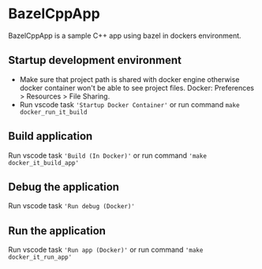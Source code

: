 # BazelCppApp 

BazelCppApp is a sample C++ app using bazel in dockers environment.

## Startup development environment

* Make sure that project path is shared with docker engine otherwise docker container won't be able to see project files. Docker: Preferences > Resources > File Sharing.
* Run vscode task `'Startup Docker Container'` or run command `make docker_run_it_build`

## Build application
Run vscode task `'Build (In Docker)'` or run command `'make docker_it_build_app'`

## Debug the application
Run vscode task `'Run debug (Docker)'`

## Run the application
Run vscode task `'Run app (Docker)'` or run command `'make docker_it_run_app'`